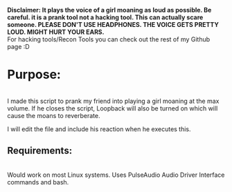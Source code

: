 <b>Disclaimer: It plays the voice of a girl moaning as loud as possible. Be careful. it is a prank tool not a hacking tool. This can actually scare someone.
PLEASE DON'T USE HEADPHONES. THE VOICE GETS PRETTY LOUD. MIGHT HURT YOUR EARS.</b>
<br>
For hacking tools/Recon Tools you can check out the rest of my Github page :D

<h1>Purpose:</h1><br>
I made this script to prank my friend into playing a girl moaning at the max volume. If he closes the script, Loopback will also be turned on which will cause the moans to reverberate. 

I will edit the file and include his reaction
when he executes this. 

<h2>Requirements:</h2>
<br>
Would work on most Linux systems. Uses PulseAudio Audio Driver Interface commands and bash.

